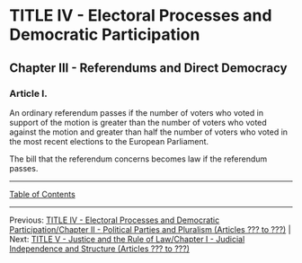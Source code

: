 # TITLE IV - Electoral Processes and Democratic Participation

## Chapter III - Referendums and Direct Democracy

### Article I. 
An ordinary referendum passes if the number of voters who voted in support of the motion is greater than the number of voters who voted against the motion and  greater than half the number of voters who voted in the most recent elections to the European Parliament.

The bill that the referendum concerns becomes law if the referendum passes. 

---

[Table of Contents](TABLE_OF_CONTENTS.md)

---

Previous: [TITLE IV - Electoral Processes and Democratic Participation/Chapter II - Political Parties and Pluralism (Articles ??? to ???)](TITLE_4_CH_2.md) | Next: [TITLE V - Justice and the Rule of Law/Chapter I - Judicial Independence and Structure (Articles ??? to ???)](TITLE_5_CH_1.md)
